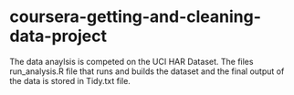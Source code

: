 # coursera-getting-and-cleaning-data-project

The data anaylsis is competed on the UCI HAR Dataset.
The files run_analysis.R file that runs and builds the dataset and the final output of the data is stored in Tidy.txt file.

